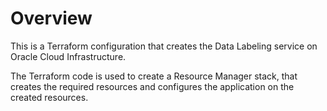 # Overview
This is a Terraform configuration that creates the Data Labeling service on Oracle Cloud Infrastructure.

The Terraform code is used to create a Resource Manager stack, that creates the required resources and configures the application on the created resources.